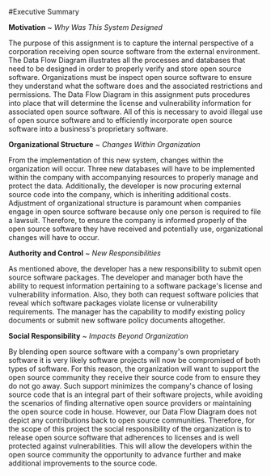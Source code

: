 
#Executive Summary 

 
**Motivation** ~ *Why Was This System Designed*

The purpose of this assignment is to capture the internal perspective of a corporation receiving open source software from the external environment.  The Data Flow Diagram illustrates all the processes and databases that need to be designed in order to properly verify and store open source software.  Organizations must be inspect open source software to ensure they understand what the software does and the associated restrictions and permissions.  The Data Flow Diagram in this assignment puts procedures into place that will determine the license and vulnerability information for associated open source software.  All of this is necessary to avoid illegal use of open source software and to efficiently incorporate open source software into a business's proprietary software.

**Organizational Structure** ~ *Changes Within Organization*

From the implementation of this new system, changes within the organization will occur. Three new databases will have to be implemented within the company with accompanying resources to properly manage and protect the data. Additionally, the developer is now procuring external source code into the company, which is inheriting additional costs. Adjustment of organizational structure is paramount when companies engage in open source software because only one person is required to file a lawsuit. Therefore, to ensure the company is informed properly of the open source software they have received and potentially use, organizational changes will have to occur.


**Authority and Control** ~ *New Responsibilities*

As mentioned above, the developer has a new responsibility to submit open source software packages.  The developer and manager both have the ability to request information pertaining to a software package's license and vulnerability information.  Also, they both can request software policies that reveal which software packages violate license or vulnerability requirements.  The manager has the capability to modify existing policy documents or submit new software policy documents altogether.



**Social Responsibility** ~ *Impacts Beyond Organization*

By blending open source software with a company's own proprietary software it is very likely software projects will now be compromised of both types of software. For this reason, the organization will want to support the open source community they receive their source code from to ensure they do not go away.  Such support minimizes the company's chance of losing source code that is an integral part of their software projects, while avoiding the scenarios of finding alternative open source providers or maintaining the open source code in house.  However, our Data Flow Diagram does not depict any contributions back to open source communities.  Therefore, for the scope of this project the social responsibility of the organization is to release open source software that adherences to licenses and is well protected against vulnerabilities.  This will allow the developers within the open source community the opportunity to advance further and make additional improvements to the source code.
  


